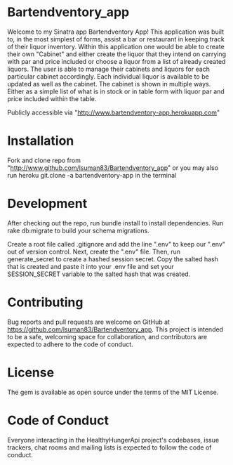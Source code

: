 
# Bartendventory_app

Welcome to my Sinatra app Bartendventory App! This application was built to, in the most simplest of forms,
assist a bar or restaurant in keeping track of their liquor inventory. Within this application one would be able to create their own "Cabinet" and either create the liquor that they intend on carrying with par and price included or choose a liquor from a list of already created liquors. The user is able to manage their cabinets and liquors for each particular cabinet accordingly. Each individual liquor is available to be updated as well as the cabinet. The cabinet is shown in multiple ways. Either as a simple list of what is in stock or in table form with liquor par and price included within the table. 

Publicly accessible via "http://www.bartendventory-app.herokuapp.com"

# Installation

Fork and clone repo from "http://www.github.com/lsuman83/Bartendventory_app" or you may also run heroku git.clone -a bartendventory-app in the terminal

# Development
After checking out the repo, run bundle install to install dependencies. Run rake db:migrate to build your schema migrations. 

Create a root file called .gitignore and add the line ".env" to keep our ".env" out of version control. Next, create the ".env" file. Then, run generate_secret to create a hashed session secret. Copy the salted hash that is created and paste it into your .env file and set your SESSION_SECRET variable to the salted hash that was created.

# Contributing
Bug reports and pull requests are welcome on GitHub at https://github.com/lsuman83/Bartendventory_app. This project is intended to be a safe, welcoming space for collaboration, and contributors are expected to adhere to the code of conduct.

# License
The gem is available as open source under the terms of the MIT License.

# Code of Conduct
Everyone interacting in the HealthyHungerApi project's codebases, issue trackers, chat rooms and mailing lists is expected to follow the code of conduct.